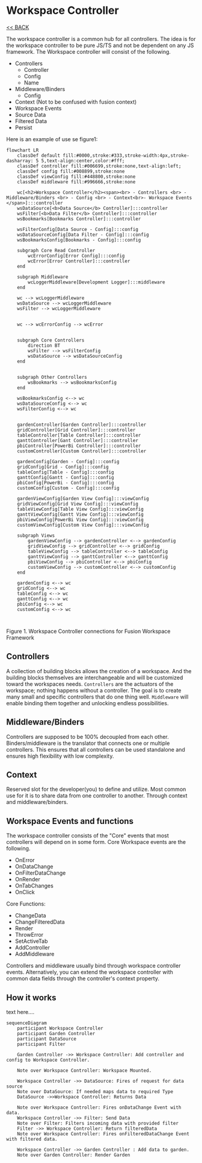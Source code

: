 # Workspace Controller

[<< BACK](../Readme.md)

The workspace controller is a common hub for all controllers. The idea is for the workspace controller to be pure JS/TS and not be dependent on any JS framework. The Workspace controller will consist of the following.

- Controllers
  - Controller
  - Config
  - Name
- Middleware/Binders
  - Config
- Context (Not to be confused with fusion context)
- Workspace Events
- Source Data
- Filtered Data
- Persist

Here is an example of use se figure1:

```mermaid
flowchart LR 
    classDef default fill:#0000,stroke:#333,stroke-width:4px,stroke-dasharray: 5 5,text-align:center,color:#fff;
    classDef controller fill:#006699,stroke:none,text-align:left;
    classDef config fill:#008899,stroke:none
    classDef viewConfig fill:#448800,stroke:none
    classDef middleware fill:#996666,stroke:none

    wc[<h2>Workspace Controller</h2><span><br> - Controllers <br> - Middleware/Binders <br> - Config <br> - Context<br>- Workspace Events </span>]:::controller
    wsDataSource[<b>Data Source</b> Controller]:::controller
    wsFilter[<b>Data Filter</b> Controller]:::controller
    wsBookmarks[Bookmarks Controller]:::controller

    wsFilterConfig[Data Source - Config]:::config
    wsDataSourceConfig[Data Filter - Config]:::config
    wsBookmarksConfig[Bookmarks - Config]:::config

    subgraph Core Read Controller
        wcErrorConfig[Error Config]:::config
        wcError[Error Controller]:::controller
    end

    subgraph Middleware
        wcLoggerMiddleware[Development Logger]:::middleware
    end

    wc --> wcLoggerMiddleware
    wsDataSource --> wcLoggerMiddleware
    wsFilter --> wcLoggerMiddleware
 

    wc --> wcErrorConfig --> wcError 
    

    subgraph Core Controllers
        direction BT
        wsFilter --> wsFilterConfig
        wsDataSource --> wsDataSourceConfig
    end


    subgraph Other Controllers
        wsBookmarks --> wsBookmarksConfig 
    end

    wsBookmarksConfig <--> wc
    wsDataSourceConfig <--> wc
    wsFilterConfig <--> wc


    gardenController[Garden Controller]:::controller
    gridController[Grid Controller]:::controller
    tableController[Table Controller]:::controller
    ganttController[Gant Controller]:::controller
    pbiController[PowerBi Controller]:::controller
    customController[Custom Controller]:::controller

    gardenConfig[Garden - Config]:::config
    gridConfig[Grid - Config]:::config
    tableConfig[Table - Config]:::config
    ganttConfig[Gantt - Config]:::config
    pbiConfig[PowerBi - Config]:::config
    customConfig[Custom - Config]:::config

    gardenViewConfig[Garden View Config]:::viewConfig
    gridViewConfig[Grid View Config]:::viewConfig
    tableViewConfig[Table View Config]:::viewConfig
    ganttViewConfig[Gantt View Config]:::viewConfig
    pbiViewConfig[PowerBi View Config]:::viewConfig
    customViewConfig[Custom View Config]:::viewConfig
    
    subgraph Views
        gardenViewConfig --> gardenController <--> gardenConfig 
        gridViewConfig --> gridController <--> gridConfig 
        tableViewConfig --> tableController <--> tableConfig 
        ganttViewConfig --> ganttController <--> ganttConfig 
        pbiViewConfig --> pbiController <--> pbiConfig 
        customViewConfig --> customController <--> customConfig 
    end

    gardenConfig <--> wc
    gridConfig <--> wc
    tableConfig <--> wc
    ganttConfig <--> wc
    pbiConfig <--> wc
    customConfig <--> wc
      
    
```

Figure 1. Workspace Controller connections for Fusion Workspace Framework

## Controllers

A collection of building blocks allows the creation of a workspace. And the building blocks themselves are interchangeable and will be customized toward the workspaces needs. `Controllers` are the actuators of the workspace; nothing happens without a controller. The goal is to create many small and specific controllers that do one thing well. `Middleware` will enable binding them together and unlocking endless possibilities.

## Middleware/Binders

Controllers are supposed to be 100% decoupled from each other. Binders/middleware is the translator that connects one or multiple controllers. This ensures that all controllers can be used standalone and ensures high flexibility with low complexity.

## Context

Reserved slot for the developer(you) to define and utilize. Most common use for it is to share data from one controller to another. Through context and middleware/binders.

## Workspace Events and functions

The workspace controller consists of the "Core" events that most controllers will depend on in some form. Core Workspace events are the following.

- OnError
- OnDataChange
- OnFilterDataChange
- OnRender
- OnTabChanges
- OnClick

Core Functions:

- ChangeData
- ChangeFilteredData
- Render
- ThrowError
- SetActiveTab
- AddController
- AddMiddleware

Controllers and middleware usually bind through workspace controller events. Alternatively, you can extend the workspace controller with common data fields through the controller's context property.

## How it works

text here....

```mermaid
sequenceDiagram   
    participant Workspace Controller
    participant Garden Controller
    participant DataSource
    participant Filter

    Garden Controller ->> Workspace Controller: Add controller and config to Workspace Controller.

    Note over Workspace Controller: Workspace Mounted.

    Workspace Controller ->> DataSource: Fires of request for data source 
    Note over DataSource: If needed maps data to required Type
    DataSource ->>Workspace Controller: Returns Data

    Note over Workspace Controller: Fires onDataChange Event with data.
    Workspace Controller ->> Filter: Send Data
    Note over Filter: Filters incoming data with provided filter
    Filter ->> Workspace Controller: Return filteredData
    Note over Workspace Controller: Fires onFilteredDataChange Event with filtered data.

    Workspace Controller ->> Garden Controller : Add data to garden.
    Note over Garden Controller: Render Garden
```
